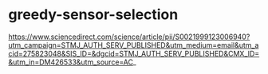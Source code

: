 # greedy-sensor-selection

https://www.sciencedirect.com/science/article/pii/S0021999123006940?utm_campaign=STMJ_AUTH_SERV_PUBLISHED&utm_medium=email&utm_acid=275823048&SIS_ID=&dgcid=STMJ_AUTH_SERV_PUBLISHED&CMX_ID=&utm_in=DM426533&utm_source=AC_
